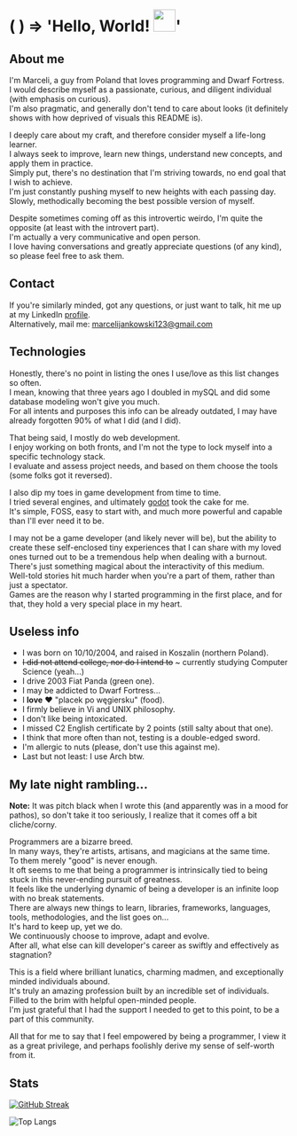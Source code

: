 # ( ) => 'Hello, World! <img src="https://media.giphy.com/media/hvRJCLFzcasrR4ia7z/giphy.gif" width="40">'

## About me

I'm Marceli, a guy from Poland that loves programming and Dwarf Fortress. <br>
I would describe myself as a passionate, curious, and diligent individual (with emphasis on curious). <br>
I'm also pragmatic, and generally don't tend to care about looks (it definitely shows with how deprived of visuals this README is).

I deeply care about my craft, and therefore consider myself a life-long learner. <br>
I always seek to improve, learn new things, understand new concepts, and apply them in practice. <br>
Simply put, there's no destination that I'm striving towards, no end goal that I wish to achieve. <br>
I'm just constantly pushing myself to new heights with each passing day. <br>
Slowly, methodically becoming the best possible version of myself.

Despite sometimes coming off as this introvertic weirdo, I'm quite the opposite (at least with the introvert part). <br>
I'm actually a very communicative and open person. <br>
I love having conversations and greatly appreciate questions (of any kind), so please feel free to ask them.

## Contact

If you're similarly minded, got any questions, or just want to talk, hit me up at my LinkedIn [profile](https://linkedin.com/in/marceli-jankowski). <br>
Alternatively, mail me: marcelijankowski123@gmail.com

## Technologies

Honestly, there's no point in listing the ones I use/love as this list changes so often. <br>
I mean, knowing that three years ago I doubled in mySQL and did some database modeling won't give you much. <br>
For all intents and purposes this info can be already outdated, I may have already forgotten 90% of what I did (and I did).

That being said, I mostly do web development. <br>
I enjoy working on both fronts, and I'm not the type to lock myself into a specific technology stack. <br>
I evaluate and assess project needs, and based on them choose the tools (some folks got it reversed).

I also dip my toes in game development from time to time. <br>
I tried several engines, and ultimately [godot](https://godotengine.org) took the cake for me. <br>
It's simple, FOSS, easy to start with, and much more powerful and capable than I'll ever need it to be.

I may not be a game developer (and likely never will be), but the ability to create these self-enclosed tiny experiences that I can share with my loved ones turned out to be a tremendous help when dealing with a burnout. <br>
There's just something magical about the interactivity of this medium. <br>
Well-told stories hit much harder when you're a part of them, rather than just a spectator. <br>
Games are the reason why I started programming in the first place, and for that, they hold a very special place in my heart.

## Useless info

- I was born on 10/10/2004, and raised in Koszalin (northern Poland).
- ~~I did not attend college, nor do I intend to~~ ~ currently studying Computer Science (yeah...)
- I drive 2003 Fiat Panda (green one).
- I may be addicted to Dwarf Fortress...
- I **love** :heart: "placek po węgiersku" (food).
- I firmly believe in Vi and UNIX philosophy.
- I don't like being intoxicated.
- I missed C2 English certificate by 2 points (still salty about that one).
- I think that more often than not, testing is a double-edged sword.
- I'm allergic to nuts (please, don't use this against me).
- Last but not least: I use Arch btw.

## My late night rambling...

**Note:** It was pitch black when I wrote this (and apparently was in a mood for pathos), so don't take it too seriously, I realize that it comes off a bit cliche/corny.

Programmers are a bizarre breed. <br>
In many ways, they're artists, artisans, and magicians at the same time. <br>
To them merely "good" is never enough. <br>
It oft seems to me that being a programmer is intrinsically tied to being stuck in this never-ending pursuit of greatness. <br>
It feels like the underlying dynamic of being a developer is an infinite loop with no break statements. <br>
There are always new things to learn, libraries, frameworks, languages, tools, methodologies, and the list goes on... <br>
It's hard to keep up, yet we do. <br>
We continuously choose to improve, adapt and evolve. <br>
After all, what else can kill developer's career as swiftly and effectively as stagnation?

This is a field where brilliant lunatics, charming madmen, and exceptionally minded individuals abound. <br>
It's truly an amazing profession built by an incredible set of individuals. <br>
Filled to the brim with helpful open-minded people. <br>
I'm just grateful that I had the support I needed to get to this point, to be a part of this community.

All that for me to say that I feel empowered by being a programmer, I view it as a great privilege, and perhaps foolishly derive my sense of self-worth from it.

## Stats

[![GitHub Streak](http://github-readme-streak-stats.herokuapp.com?user=MarceliJankowski&theme=holi-theme&date_format=M%20j%5B%2C%20Y%5D)](https://git.io/streak-stats)

![Top Langs](https://github-readme-stats.vercel.app/api/top-langs/?username=MarceliJankowski&layout=compact&theme=holi)
